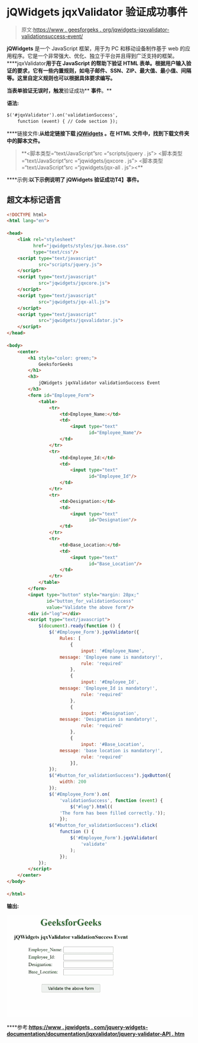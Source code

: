 # jQWidgets jqxValidator 验证成功事件

> 原文:[https://www . geesforgeks . org/jqwidgets-jqxvalidator-validationsuccess-event/](https://www.geeksforgeeks.org/jqwidgets-jqxvalidator-validationsuccess-event/)

**jQWidgets** 是一个 JavaScript 框架，用于为 PC 和移动设备制作基于 web 的应用程序。它是一个非常强大、优化、独立于平台并且得到广泛支持的框架。****jqxValidator**用于在 JavaScript 的帮助下验证 HTML 表单。根据用户输入验证的要求，它有一些内置规则，如电子邮件、SSN、ZIP、最大值、最小值、间隔等。这里自定义规则也可以根据具体要求编写。**

**当表单验证无误时，触发**验证成功** **事件**。**

****语法:****

```html
$('#jqxValidator').on('validationSuccess', 
    function (event) { // Code section });
```

****链接文件:**从给定链接下载 [jQWidgets](https://www.jqwidgets.com/download/) 。在 HTML 文件中，找到下载文件夹中的脚本文件。**

> <link rel="”stylesheet”" href="”jqwidgets/styles/jqx.base.css”" type="”text/css”"> **<脚本类型=“text/JavaScript”src =“scripts/jquery . js”></脚本>
> <脚本类型=“text/JavaScript”src =“jqwidgets/jqxcore . js”></脚本>
> <脚本类型=“text/JavaScript”src =“jqwidgets/jqx-all . js”><**

****示例:**以下示例说明了 jQWidgets **验证成功**T4】事件。**

## **超文本标记语言**

```html
<!DOCTYPE html>
<html lang="en">

<head>
    <link rel="stylesheet" 
          href="jqwidgets/styles/jqx.base.css" 
          type="text/css"/>
    <script type="text/javascript" 
            src="scripts/jquery.js">
    </script>
    <script type="text/javascript" 
            src="jqwidgets/jqxcore.js">
    </script>
    <script type="text/javascript" 
            src="jqwidgets/jqx-all.js">
    </script>
    <script type="text/javascript" 
            src="jqwidgets/jqxvalidator.js">
    </script>
</head>

<body>
    <center>
        <h1 style="color: green;">
            GeeksforGeeks
        </h1>
        <h3>
            jQWidgets jqxValidator validationSuccess Event
        </h3>
        <form id="Employee_Form">
            <table>
                <tr>
                    <td>Employee_Name:</td>
                    <td>
                        <input type="text" 
                               id="Employee_Name"/>
                    </td>
                </tr>
                <tr>
                    <td>Employee_Id:</td>
                    <td>
                        <input type="text" 
                               id="Employee_Id"/>
                    </td>
                </tr>
                <tr>
                    <td>Designation:</td>
                    <td>
                        <input type="text" 
                               id="Designation"/>
                    </td>
                </tr>
                <tr>
                    <td>Base_Location:</td>
                    <td>
                        <input type="text" 
                               id="Base_Location"/>
                    </td>
                </tr>
            </table>
        </form>
        <input type="button" style="margin: 28px;" 
               id="button_for_validationSuccess" 
               value="Validate the above form"/>
        <div id="log"></div>
        <script type="text/javascript">
            $(document).ready(function () {
                $('#Employee_Form').jqxValidator({
                    Rules: [
                        {
                            input: '#Employee_Name',
                    message: 'Employee name is mandatory!',
                            rule: 'required'
                        },
                        {
                            input: '#Employee_Id',
                    message: 'Employee_Id is mandatory!',
                            rule: 'required'
                        },
                        {
                            input: '#Designation',
                    message: 'Designation is mandatory!',
                            rule: 'required'
                        },
                        {
                            input: '#Base_Location',
                    message: 'base location is mandatory!',
                            rule: 'required'
                        }],
                });
                $("#button_for_validationSuccess").jqxButton({
                    width: 200
                });
                $('#Employee_Form').on(
                    'validationSuccess', function (event) {
                        $("#log").html((
                    'The form has been filled correctly.'));
                    });
                $("#button_for_validationSuccess").click(
                    function () {
                        $('#Employee_Form').jqxValidator(
                            'validate'
                        );
                    });
            });
        </script>
    </center>
</body>

</html>
```

****输出:****

**![](img/efe4195154258f627cfa31fa92e22fc5.png)**

****参考:**[https://www . jqwidgets . com/jquery-widgets-documentation/documentation/jqxvalidator/jquery-validator-API . htm](https://www.jqwidgets.com/jquery-widgets-documentation/documentation/jqxvalidator/jquery-validator-api.htm)**